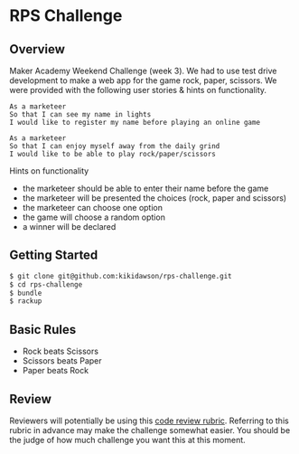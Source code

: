 # RPS Challenge

## Overview

Maker Academy Weekend Challenge (week 3). We had to use test drive development to make a web app for the game rock, paper, scissors. We were provided with the following user stories & hints on functionality.

```
As a marketeer
So that I can see my name in lights
I would like to register my name before playing an online game

As a marketeer
So that I can enjoy myself away from the daily grind
I would like to be able to play rock/paper/scissors
```
Hints on functionality

- the marketeer should be able to enter their name before the game
- the marketeer will be presented the choices (rock, paper and scissors)
- the marketeer can choose one option
- the game will choose a random option
- a winner will be declared

## Getting Started

```sh
$ git clone git@github.com:kikidawson/rps-challenge.git
$ cd rps-challenge
$ bundle
$ rackup
```

## Basic Rules

- Rock beats Scissors
- Scissors beats Paper
- Paper beats Rock

## Review

Reviewers will potentially be using this [code review rubric](docs/review.md).  Referring to this rubric in advance may make the challenge somewhat easier.  You should be the judge of how much challenge you want this at this moment.
